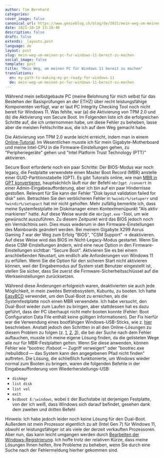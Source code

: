 ```yaml
---
author: Tim Bernhard
categories:
cover_image: false
canonical_url: https://www.genieblog.ch/blog/de/2021/mein-weg-um-meinen-pc-fur-windows-11-bereit-zu-machen
date: 2021-10-10 13:10:40
description: false
draft: false
extends: _layouts.post
language: de
layout: post
slug: mein-weg-um-meinen-pc-fur-windows-11-bereit-zu-machen
social_image: false
template: post
title: "Mein Weg, um meinen PC für Windows 11 bereit zu machen"
translations:
  en: my-path-to-making-my-pc-ready-for-windows-11
  de: mein-weg-um-meinen-pc-fur-windows-11-bereit-zu-machen
---
```


Während mein selbstgebaute PC (meine Belohnung für mich selbst für das Bestehen der Basisprüfungen an der ETHZ) über recht leistungsfähige Komponenten verfügt, war er laut PC Integrity Checking Tool noch nicht bereit für Windows 11.
Was fehlte, war (a) die Aktivierung von TPM 2.0 und (b) die Aktivierung von Secure Boot.
Im Folgenden liste ich die erfolgreichen Schritte auf, die ich unternommen habe, um diese Fehler zu beheben, lasse aber die meisten Fehlschritte aus, die ich auf dem Weg gemacht habe.

Die Aktivierung von TPM 2.0 wurde leicht erreicht, indem man in einem [Online-Tutorial](https://www.youtube.com/watch?v=U1KRdkVYVhc).
Im Wesentlichen musste ich für mein Gigabyte-Motherboard und meine Intel-CPU in die Firmware-Einstellungen gehen, zu "Peripheriegeräte" gehen und "Intel Platform Trust Technology (PTT)" aktivieren.

Secure Boot erforderte noch ein paar Schritte: Der BIOS-Modus war noch legacy, die Festplatte verwendete einen Master Boot Record (MBR) anstelle einer GUID-Partitionstabelle (GPT).
Es gibt Tutorails online, wie man [MBR in GPT konvertieren](;myself-builtPChasquitepowerfulcomponents,itwasnotyetreadyforWindows11accordingtothePCIntegrityCheckingTool.WhatwasmissingwastheactivationofTPM2.0,andtheactivationofsecureboot.Inthefollowing,IlistthesuccessfullstepsItookwhileomittingmostofthemiss-stepsItookalongtheway.Theformerwaseasilyachievedfollowinginanonlinetutorialhttpshttps://www.youtube.com/watch?v=sT6YEOgGuBc), hauptsächlich läuft nur der Befehl `mbr2gpt /convert` in einer Admin-Eingabeaufforderung, aber ich bin auf ein paar Hindernisse gestoßen.
Relevant für Sie kann der Fehler "Disk layout validation failed for disk" sein.
Betrachten Sie den verblicheren Fehler in `%windir%/setuperr` und `%windir%/setupact` hat mir nicht geholfen.
Mehr zufällig bemerkte ich, dass meine Systemfestplatte im Diskmanager einen Kontextmenüpunkt "Als aktiv markieren" hatte.
Auf diese Weise wurde die `mbr2pgt.exe` -Tool, um wie gewünscht auszuführen.
Zu diesem Zeitpunkt wird das BIOS jedoch noch ein Vermächtnis sein.
Dies muss wiederum in den Firmware-Einstellungen des Mainboards geändert werden.
Bei meinem Gigabyte X299 Aorus Gaming 7 war der Weg zum Erfolg "BIOS", "CSM Support" -> deaktivieren.
Auf diese Weise wird das BIOS im Nicht-Legacy-Modus gestartet.
Wenn Sie diese CSM-Einstellungen ändern, wird eine neue Option in den Firmware-Einstellungen sichtbar: "Secure Boot".
Aktivieren Sie es bei einem anschließenden Neustart, um endlich alle Anforderungen von Windows 11 zu erfüllen.
Wenn Sie die Option für den sicheren Start nicht aktivieren können, weil der Eingabemodus auf System statt Benutzer eingestellt ist, stellen Sie sicher, dass Sie zuerst die Firmware-Sicherheitsschlüssel auf die Werkseinstellungen zurücksetzen.

Während diese Änderungen erfolgreich waren, deaktivierten sie auch jede Möglichkeit, in mein zweites Betriebssystem, Kubuntu, zu booten.
Ich hatte [EasyBCD](;https://neosmart.net/EasyBCD/) verwendet, um den Dual-Boot zu erreichen, als die Systemfestplatte noch einen MBR verwendete.
Ich habe versucht, den Dual-Boot wieder zum Laufen zu bringen, aber stattdessen hat es dazu geführt, dass der PC überhaupt nicht mehr booten konnte (Fehler: Boot Configuration Data File enthält keine gültigen Informationen).
Der Fix hierfür war die Verwendung eines bootfähigen Windows-USB-Sticks, wie z. [hier](;https://www.cnet.com/tech/computing/how-to-create-a-windows-10-bootable-usb-its-easier-than-you-think/) beschrieben.
Anstatt jedoch den Schritten in all den Online-Lösungen zu diesem Problem zu folgen (z. [1](https://neosmart.net/wiki/recovering-windows-bootloader/), [2](https://www.kapilarya.com/fix-the-boot-configuration-data-file-is-missing-some-required-information), [3](https://appuals.com/how-to-fix-failure-when-attempting-to-copy-boot-files/)), die bei der Suche nach dem Fehler auftauchen, musste ich meine eigene Lösung finden, da die gelisteten Wege alle nur für MBR-Festplatten gelten.
Wenn Sie diese anwenden, können Fehler wie "bootrec /fixboot — Zugriff verweigert" oder "bootrec.exe /rebuildbcd — das System kann den angegebenen Pfad nicht finden" auftreten.
Die Lösung, die schließlich funktionierte, um Windows wieder normal zum Booten zu bringen, waren die folgenden Befehle in der Eingabeaufforderung vom Wiederherstellungs-USB:

- `diskmgr`
- `list disk`
- `list vol`
- `exit`
- `bcdboot E:\windows`, wobei `E` der Buchstabe ist derjenigen Festplatte, von der ich weiß, dass Windows sich darauf befindet, gesehen dank dem zweiten und dritten Befehl

Hinweis: Ich habe jedoch leider noch keine Lösung für den Dual-Boot.
Außerdem ist mein Prozessor eigentlich zu alt (Intel Gen 7) für Windows 11, obwohl er leistungsfähiger ist als viele der derzeit verkauften Prozessoren.
Aber nun, das kann leicht umgangen werden durch [Bearbeiten der Windows-Registrierung](;https://www.theverge.com/22715331/how-to-install-windows-11-unsupported-cpu-intel-amd-registry-regedit).
Ich hoffe trotz der relativen Kürze, dass meine Lösungen Ihnen helfen, Ihre Probleme zu beheben, wenn Sie durch eine Suche nach der Fehlermeldung hierher gekommen sind.
